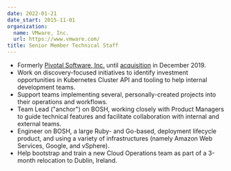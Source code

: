 ```yaml
---
date: 2022-01-21
date_start: 2015-11-01
organization:
  name: VMware, Inc.
  url: https://www.vmware.com/
title: Senior Member Technical Staff
---
```


 * Formerly [Pivotal Software, Inc.](https://pivotal.io/) until [acquisition](https://news.vmware.com/releases/vmware-completes-acquisition-of-pivotal) in December 2019.
 * Work on discovery-focused initiatives to identify investment opportunities in Kubernetes Cluster API and tooling to help internal development teams.
 * Support teams implementing several, personally-created projects into their operations and workflows.
 * Team Lead ("anchor") on BOSH, working closely with Product Managers to guide technical features and facilitate collaboration with internal and external teams.
 * Engineer on BOSH, a large Ruby- and Go-based, deployment lifecycle product, and using a variety of infrastructures (namely Amazon Web Services, Google, and vSphere).
 * Help bootstrap and train a new Cloud Operations team as part of a 3-month relocation to Dublin, Ireland.

